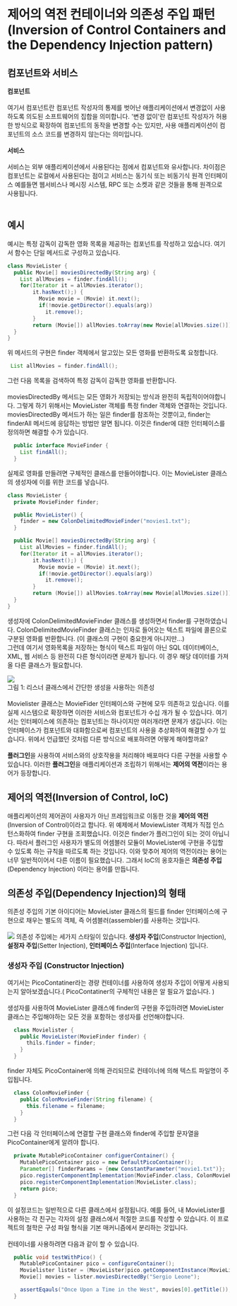 # 제어의 역전 컨테이너와 의존성 주입 패턴 (Inversion of Control Containers and the Dependency Injection pattern)
## 컴포넌트와 서비스
**컴포넌트**<br><br>
여기서 컴포넌트란 컴포넌트 작성자의 통제를 벗어난 애플리케이션에서 변경없이 사용하도록 의도된 소프트웨어의 집합을 의미합니다. '변경 없이'란 컴포넌트 작성자가 허용한 방식으로 확장하여 컴포넌트의 동작을 변경할 수는 있지만, 사용 애플리케이션이 컴포넌트의 소스 코드를 변경하지 않는다는 의미입니다.<br><br>
**서비스**<br><br>
서비스는 외부 애플리케이션에서 사용된다는 점에서 컴포넌트와 유사합니다. 차이점은 컴포넌트는 로컬에서 사용된다는 점이고 서비스는 동기식 또는 비동기식 원격 인터페이스 예를들면 웹서비스나 메시징 시스템, RPC 또는 소켓과 같은 것들을 통해 원격으로 사용됩니다.<br><br>
## 예시
예시는 특정 감독이 감독한 영화 목록을 제공하는 컴포넌트를 작성하고 있습니다. 여기서 함수는 단일 메서드로 구성하고 있습니다.<br>
```java
class MovieLister {
  public Movie[] moviesDirectedBy(String arg) {
    List allMovies = finder.findAll();
    for(Iterator it = allMovies.iterator();
        it.hasNext();) {
          Movie movie = (Movie) it.next();
          if(!movie.getDirector().equals(arg))
            it.remove();
        }
        return (Movie[]) allMovies.toArray(new Movie[allMovies.size()]);
  }
}
``` 
위 메서드의 구현은 finder 객체에서 알고있는 모든 영화를 반환하도록 요청합니다.
```java
 List allMovies = finder.findAll();
```
그런 다음 목록을 검색하여 특정 감독이 감독한 영화를 반환합니다.<br><br> moviesDirectedBy 메서드는 모든 영화가 저장되는 방식과 완전히 독립적이어야합니다. 그렇게 하기 위해서는 MovieLister 객체를 특정 finder 객체와 연결하는 것입니다. moviesDirectedBy 메서드가 하는 일은 finder를 참조하는 것뿐이고, finder는 finderAll 메서드에 응답하는 방법만 알면 됩니다. 이것은 finder에 대한 인터페이스를 정의하면 해결할 수가 있습니다.<br>
```java
  public interface MovieFinder {
    List findAll();
  }
```
실제로 영화를 만들려면 구체적인 클래스를 만들어야합니다. 이는 MovieLister 클래스의 생성자에 이를 위한 코드를 넣습니다.
```java
class MovieLister {
  private MovieFinder finder;

  public MovieLister() {
    finder = new ColonDelimitedMovieFinder("movies1.txt");
  }

  public Movie[] moviesDirectedBy(String arg) {
    List allMovies = finder.findAll();
    for(Iterator it = allMovies.iterator();
        it.hasNext();) {
          Movie movie = (Movie) it.next();
          if(!movie.getDirector().equals(arg))
            it.remove();
        }
        return (Movie[]) allMovies.toArray(new Movie[allMovies.size()]);
  }
}
```
생성자에 ColonDelimitedMovieFinder 클래스를 생성하면서 finder를 구현하였습니다. ColonDelimitedMovieFinder 클래스는 인자로 들어오는 텍스트 파일에 콜론으로 구분된 영화를 반환합니다. (이 클래스의 구현이 중요한게 아니지만...)<br>
그런데 여기서 영화목록을 저장하는 형식이 텍스트 파일이 아닌 SQL 데이터베이스, XML, 웹 서비스 등 완전히 다른 형식이라면 문제가 됩니다. 이 경우 해당 데이터를 가져올 다른 클래스가 필요합니다.

![](https://martinfowler.com/articles/injection/naive.gif)<br>
그림 1: 리스너 클래스에서 간단한 생성을 사용하는 의존성<br><br>
Movielister 클래스는 MovieFider 인터페이스와 구현에 모두 의존하고 있습니다. 이를 실제 시스템으로 확장하면 이러한 서비스와 컴포넌트가 수십 개가 될 수 있습니다. 여기서는 인터페이스에 의존하는 컴포넌트는 하나이지만 여러개라면 문제가 생깁니다. 이는 인터페이스가 컴포넌트와 대화함으로써 컴포넌트의 사용을 추상화하여 해결할 수가 있습니다. 위에서 언급했던 것처럼 다른 방식으로 배포하려면 어떻게 해야할까요?<br><br>**플러그인**을 사용하여 서비스와의 상호작용을 처리해야 배포마다 다른 구현을 사용할 수 있습니다. 이러한 **플러그인**을 애플리케이션과 조립하기 위해서는 **제어의 역전**이라는 용어가 등장합니다.<br>
## 제어의 역전(Inversion of Control, IoC)
애플리케이션의 제어권이 사용자가 아닌 프레임워크로 이동한 것을 **제어의 역전**(Inversion of Control)이라고 합니다. 위 예제에서 MoviewLister 객체가 직접 인스턴스화하여 finder 구현을 조회했습니다. 이것은 finder가 플러그인이 되는 것이 아닙니다. 따라서 플러그인 사용자가 별도의 어셈블러 모듈이 MovieLister에 구현을 주입할 수 있도록 하는 규칙을 따르도록 하는 것입니다. 이와 맞추어 제어의 역전이라는 용어는 너무 일반적이어서 다른 이름이 필요했습니다. 그래서 IoC의 옹호자들은 **의존성 주입**(Dependency Injection) 이라는 용어를 만듭니다.
## 의존성 주입(Dependency Injection)의 형태
의존성 주입의 기본 아이디어는 MovieLister 클래스의 필드를 finder 인터페이스에 구현으로 채우는 별도의 객체, 즉 어셈블러(assembler)를 사용하는 것입니다.<br><br>
![](https://martinfowler.com/articles/injection/injector.gif)
의존성 주입에는 세가지 스타일이 있습니다. **생성자 주입**(Constructor Injection), **설정자 주입**(Setter Injection), **인터페이스 주입**(Interface Injection) 입니다.
### 생성자 주입 (Constructor Injection)
여기서는 PicoContatiner라는 경량 컨테이너를 사용하여 생성자 주입이 어떻게 사용되는지 알아보겠습니다.( PicoContatiner의 구체적인 내용은 알 필요가 없습니다. )<br><br>
생성자를 사용하여 MovieLister 클래스에 finder의 구현을 주입하려면 MovieLister 클래스는 주입해야하는 모든 것을 포함하는 생성자를 선언해야합니다.
```java
  class Movielister {
    public MovieLister(MovieFinder finder) {
      thils.finder = finder;
    }
  }
```
finder 자체도 PicoContainer에 의해 관리되므로 컨테이너에 의해 텍스트 파일명이 주입됩니다.
```java
  class ColonMovieFinder {
    public ColonMovieFinder(String filename) {
      this.filename = filename;
    }
  }
```
그런 다음 각 인터페이스에 연결할 구현 클래스와 finder에 주입할 문자열을 PicoContainer에게 알려야 합니다.
```java
  private MutablePicoContainer configuerContainer() {
    MutablePicoContainer pico = new DefaultPicoContainer();
    Parameter[] finderParams = {new ConstantParameter("movie1.txt")};
    pico.registerComponentImplementation(MovieFinder.class, ColonMovieFinder.class, finderParams);
    pico.registerComponentImplementation(MovieLister.class);
    return pico;
  }
```
이 설정코드는 일반적으로 다른 클래스에서 설정됩니다. 예를 들어, 내 MovieLister를 사용하는 각 친구는 각자의 설정 클래스에서 적절한 코드를 작성할 수 있습니다. 이 프로젝트의 철학은 구성 파일 형식을 기본 매커니즘에서 분리하는 것입니다.<br><br>
컨테이너를 사용하려면 다음과 같이 할 수 있습니다.
```java
  public void testWithPico() {
    MutablePicoContainer pico = configureContainer();
    Movielister lister = (MovieLister)pico.getComponentInstance(MovieLister.class);
    Movie[] movies = lister.moviesDirectedBy("Sergio Leone");

    assertEqauls("Once Upon a Time in the West", movies[0].getTitle());
  }
```



